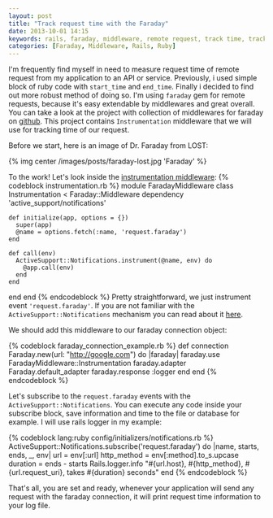 ```yaml
---
layout: post
title: "Track request time with the Faraday"
date: 2013-10-01 14:15
keywords: rails, faraday, middleware, remote request, track time, track request time, measure request time, faraday request time
categories: [Faraday, Middleware, Rails, Ruby]
---
```

I'm frequently find myself in need to measure request time of remote request from my application to an API or service. Previously, i used simple block of ruby code with `start_time` and `end_time`. Finally i decided to find out more robust method of doing so. I'm using `faraday` gem for remote requests, because it's easy extendable by middlewares and great overall. You can take a look at the project with collection of middlewares for faraday on [github](https://github.com/lostisland/faraday_middleware). This project contains ``Instrumentation`` middleware that we will use for tracking time of our request.

Before we start, here is an image of Dr. Faraday from LOST:

{% img center /images/posts/faraday-lost.jpg 'Faraday' %}
<!--more-->

To the work! Let's look inside the [instrumentation middleware](https://github.com/lostisland/faraday_middleware/blob/master/lib/faraday_middleware/instrumentation.rb):
{% codeblock  instrumentation.rb %}
module FaradayMiddleware
  class Instrumentation < Faraday::Middleware
    dependency 'active_support/notifications'

    def initialize(app, options = {})
      super(app)
      @name = options.fetch(:name, 'request.faraday')
    end

    def call(env)
      ActiveSupport::Notifications.instrument(@name, env) do
        @app.call(env)
      end
    end
  end
end
{% endcodeblock %}
Pretty straightforward, we just instrument event `'request.faraday'`. If you are not familiar with the `ActiveSupport::Notifications` mechanism you can read about it [here](http://api.rubyonrails.org/classes/ActiveSupport/Notifications.html).

We should add this middleware to our faraday connection object:

{% codeblock  faraday_connection_example.rb %}
  def connection
    Faraday.new(url: "http://google.com") do |faraday|
      faraday.use FaradayMiddleware::Instrumentation
      faraday.adapter  Faraday.default_adapter
      faraday.response :logger
    end
  end
{% endcodeblock %}

Let's subscribe to the `request.faraday` events with the `ActiveSupport::Notifications`. You can execute any code inside your subscribe block, save information and time to the file or database for example. I will use rails logger in my example:

{% codeblock lang:ruby config/initializers/notifications.rb %}
ActiveSupport::Notifications.subscribe('request.faraday') do |name, starts, ends, _, env|
  url = env[:url]
  http_method = env[:method].to_s.upcase
  duration = ends - starts
  Rails.logger.info "#{url.host}, #{http_method}, #{url.request_uri}, takes #{duration} seconds"
end
{% endcodeblock %}

That's all, you are set and ready, whenever your application will send any request with the faraday connection, it will print request time information to your log file.